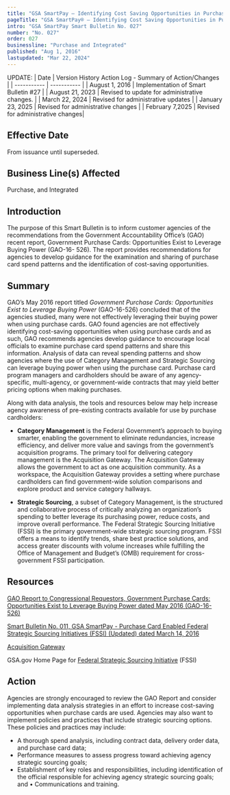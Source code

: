 ```yaml
---
title: "GSA SmartPay – Identifying Cost Saving Opportunities in Purchase Card Spend"
pageTitle: "GSA SmartPay® – Identifying Cost Saving Opportunities in Purchase Card Spend"
intro: "GSA SmartPay Smart Bulletin No. 027"
number: "No. 027"
order: 027
businessline: "Purchase and Integrated"
published: "Aug 1, 2016"
lastupdated: "Mar 22, 2024"
---
```


UPDATE:
| Date | Version History Action Log - Summary of Action/Changes |
| ----------- | ----------- |
| August 1, 2016 | Implementation of Smart Bulletin #27 |
| August 21, 2023 | Revised to update for administrative changes. |
| March 22, 2024 | Revised for administrative updates |
| January 23, 2025 | Revised for administrative changes |
| February 7,2025 | Revised for administrative changes|

## Effective Date

From issuance until superseded.

## Business Line(s) Affected

Purchase, and Integrated

## Introduction

The purpose of this Smart Bulletin is to inform customer agencies of the recommendations from the Government Accountability Office’s (GAO) recent report, Government Purchase Cards: Opportunities Exist to Leverage Buying Power (GAO-16- 526). The report provides recommendations for agencies to develop guidance for the examination and sharing of purchase card spend patterns and the identification of cost-saving opportunities.


## Summary

GAO’s May 2016 report titled *Government Purchase Cards: Opportunities Exist to Leverage Buying Power* (GAO-16-526) concluded that of the agencies studied, many were not effectively leveraging their buying power when using purchase cards. GAO found agencies are not effectively identifying cost-saving opportunities when using purchase cards and as such, GAO recommends agencies develop guidance to encourage local officials to examine purchase card spend patterns and share this information. Analysis of data can reveal spending patterns and show agencies where the use of Category Management and Strategic Sourcing can leverage buying power when using the purchase card. Purchase card program managers and cardholders should be aware of any agency-specific, multi-agency, or government-wide contracts that may yield better pricing options when making purchases. 
 
Along with data analysis, the tools and resources below may help increase agency awareness of pre-existing contracts available for use by purchase cardholders: 

- **Category Management** is the Federal Government’s approach to buying smarter, enabling the government to eliminate redundancies, increase efficiency, and deliver more value and savings from the government’s acquisition programs. The primary tool for delivering category management is the Acquisition Gateway. The Acquisition Gateway allows the government to act as one acquisition community. As a workspace, the Acquisition Gateway provides a setting where purchase cardholders can find government-wide solution comparisons and explore product and service category hallways. 

- **Strategic Sourcing**, a subset of Category Management, is the structured and collaborative process of critically analyzing an organization’s spending to better leverage its purchasing power, reduce costs, and improve overall performance. The Federal Strategic Sourcing Initiative (FSSI) is the primary government-wide strategic sourcing program. FSSI offers a means to identify trends, share best practice solutions, and access greater discounts with volume increases while fulfilling the Office of Management and Budget’s (OMB) requirement for cross-government FSSI participation.


## Resources 

[GAO Report to Congressional Requestors, Government Purchase Cards: Opportunities Exist to Leverage Buying Power dated May 2016 (GAO-16-526)](http://www.gao.gov/assets/680/677349.pdf) 

[Smart Bulletin No. 011, GSA SmartPay - Purchase Card Enabled Federal Strategic Sourcing Initiatives (FSSI) (Updated) dated March 14, 2016](/guidance-and-audits/smart-bulletins/011/) 

[Acquisition Gateway](https://acquisitiongateway.gov/)

GSA.gov Home Page for [Federal Strategic Sourcing Initiative](https://www.gsa.gov/buy-through-us/purchasing-programs/federal-strategic-sourcing-initiative?_gl=1*1vyhspw*_ga*MTQ4NzU5NTgwNi4xNzM2MjE0OTg0*_ga_HBYXWFP794*MTczNzY2MDk2MS4yMS4xLjE3Mzc2NjEyODkuMC4wLjA.) (FSSI) 

## Action

Agencies are strongly encouraged to review the GAO Report and consider implementing data analysis strategies in an effort to increase cost-saving opportunities when purchase cards are used. Agencies may also want to implement policies and practices that include strategic sourcing options. These policies and practices may include: 

- A thorough spend analysis, including contract data, delivery order data, and purchase card data;
- Performance measures to assess progress toward achieving agency strategic sourcing goals; 
- Establishment of key roles and responsibilities, including identification of the official responsible for achieving agency strategic sourcing goals; and • Communications and training. 
